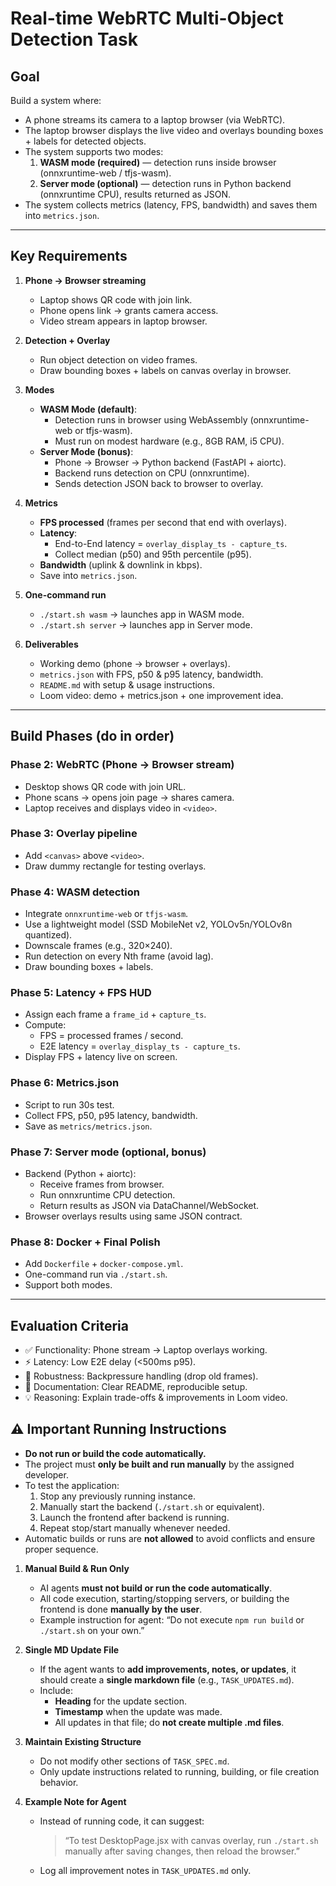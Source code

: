 # Real-time WebRTC Multi-Object Detection Task

## Goal
Build a system where:
- A phone streams its camera to a laptop browser (via WebRTC).
- The laptop browser displays the live video and overlays bounding boxes + labels for detected objects.
- The system supports two modes:
  1. **WASM mode (required)** — detection runs inside browser (onnxruntime-web / tfjs-wasm).
  2. **Server mode (optional)** — detection runs in Python backend (onnxruntime CPU), results returned as JSON.
- The system collects metrics (latency, FPS, bandwidth) and saves them into `metrics.json`.

---

## Key Requirements

1. **Phone → Browser streaming**
   - Laptop shows QR code with join link.
   - Phone opens link → grants camera access.
   - Video stream appears in laptop browser.

2. **Detection + Overlay**
   - Run object detection on video frames.
   - Draw bounding boxes + labels on canvas overlay in browser.

3. **Modes**
   - **WASM Mode (default)**:
     - Detection runs in browser using WebAssembly (onnxruntime-web or tfjs-wasm).
     - Must run on modest hardware (e.g., 8GB RAM, i5 CPU).
   - **Server Mode (bonus)**:
     - Phone → Browser → Python backend (FastAPI + aiortc).
     - Backend runs detection on CPU (onnxruntime).
     - Sends detection JSON back to browser to overlay.

4. **Metrics**
   - **FPS processed** (frames per second that end with overlays).
   - **Latency**:
     - End-to-End latency = `overlay_display_ts - capture_ts`.
     - Collect median (p50) and 95th percentile (p95).
   - **Bandwidth** (uplink & downlink in kbps).
   - Save into `metrics.json`.

5. **One-command run**
   - `./start.sh wasm` → launches app in WASM mode.
   - `./start.sh server` → launches app in Server mode.

6. **Deliverables**
   - Working demo (phone → browser + overlays).
   - `metrics.json` with FPS, p50 & p95 latency, bandwidth.
   - `README.md` with setup & usage instructions.
   - Loom video: demo + metrics.json + one improvement idea.

---

## Build Phases (do in order)

### Phase 2: WebRTC (Phone → Browser stream)
- Desktop shows QR code with join URL.
- Phone scans → opens join page → shares camera.
- Laptop receives and displays video in `<video>`.

### Phase 3: Overlay pipeline
- Add `<canvas>` above `<video>`.
- Draw dummy rectangle for testing overlays.

### Phase 4: WASM detection
- Integrate `onnxruntime-web` or `tfjs-wasm`.
- Use a lightweight model (SSD MobileNet v2, YOLOv5n/YOLOv8n quantized).
- Downscale frames (e.g., 320×240).
- Run detection on every Nth frame (avoid lag).
- Draw bounding boxes + labels.

### Phase 5: Latency + FPS HUD
- Assign each frame a `frame_id` + `capture_ts`.
- Compute:
  - FPS = processed frames / second.
  - E2E latency = `overlay_display_ts - capture_ts`.
- Display FPS + latency live on screen.

### Phase 6: Metrics.json
- Script to run 30s test.
- Collect FPS, p50, p95 latency, bandwidth.
- Save as `metrics/metrics.json`.

### Phase 7: Server mode (optional, bonus)
- Backend (Python + aiortc):
  - Receive frames from browser.
  - Run onnxruntime CPU detection.
  - Return results as JSON via DataChannel/WebSocket.
- Browser overlays results using same JSON contract.

### Phase 8: Docker + Final Polish
- Add `Dockerfile` + `docker-compose.yml`.
- One-command run via `./start.sh`.
- Support both modes.

---

## Evaluation Criteria
- ✅ Functionality: Phone stream → Laptop overlays working.
- ⚡ Latency: Low E2E delay (<500ms p95).
- 🔄 Robustness: Backpressure handling (drop old frames).
- 📄 Documentation: Clear README, reproducible setup.
- 💡 Reasoning: Explain trade-offs & improvements in Loom video.

## ⚠️ Important Running Instructions

- **Do not run or build the code automatically.**
- The project must **only be built and run manually** by the assigned developer.
- To test the application:
  1. Stop any previously running instance.
  2. Manually start the backend (`./start.sh` or equivalent).
  3. Launch the frontend after backend is running.
  4. Repeat stop/start manually whenever needed.
- Automatic builds or runs are **not allowed** to avoid conflicts and ensure proper sequence.
1. **Manual Build & Run Only**
   - AI agents **must not build or run the code automatically**.
   - All code execution, starting/stopping servers, or building the frontend is done **manually by the user**.
   - Example instruction for agent: “Do not execute `npm run build` or `./start.sh` on your own.”

2. **Single MD Update File**
   - If the agent wants to **add improvements, notes, or updates**, it should create a **single markdown file** (e.g., `TASK_UPDATES.md`).
   - Include:
     - **Heading** for the update section.
     - **Timestamp** when the update was made.
     - All updates in that file; do **not create multiple .md files**.

3. **Maintain Existing Structure**
   - Do not modify other sections of `TASK_SPEC.md`.
   - Only update instructions related to running, building, or file creation behavior.

4. **Example Note for Agent**
   - Instead of running code, it can suggest:
     > “To test DesktopPage.jsx with canvas overlay, run `./start.sh` manually after saving changes, then reload the browser.”
   - Log all improvement notes in `TASK_UPDATES.md` only.

